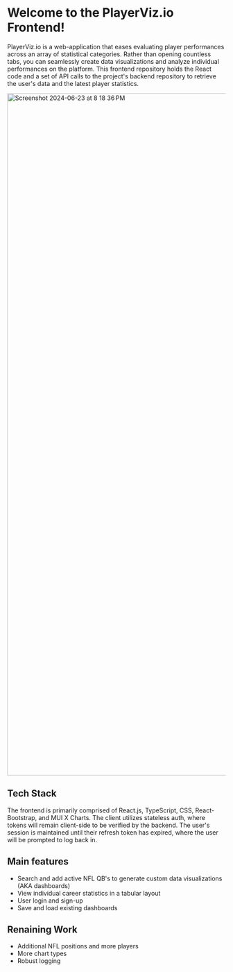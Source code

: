 # Welcome to the PlayerViz.io Frontend!

PlayerViz.io is a web-application that eases evaluating player performances across an array of statistical categories. Rather than opening countless tabs, you can seamlessly create data visualizations and analyze individual performances on the platform. This frontend repository holds the React code and a set of API calls to the project's backend repository to retrieve the user's data and the latest player statistics.

<img width="1573" alt="Screenshot 2024-06-23 at 8 18 36 PM" src="https://github.com/spenny-jay/playerviz-frontend/assets/82179552/3f9a2ae5-404b-4df5-8c00-6b96292e990f">

## Tech Stack
The frontend is primarily comprised of React.js, TypeScript, CSS, React-Bootstrap, and MUI X Charts. The client utilizes stateless auth, where tokens will remain client-side to be verified by the backend. The user's session is maintained until their refresh token has expired, where the user will be prompted to log back in.

## Main features
- Search and add active NFL QB's to generate custom data visualizations (AKA dashboards)
- View individual career statistics in a tabular layout
- User login and sign-up
- Save and load existing dashboards

## Renaining Work
- Additional NFL positions and more players
- More chart types
- Robust logging 
